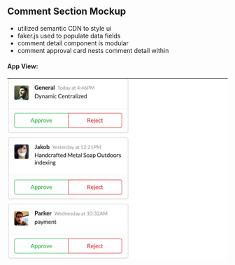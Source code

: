 ## Comment Section Mockup

- utilized semantic CDN to style ui
- faker.js used to populate data fields
- comment detail component is modular
- comment approval card nests comment detail within


#### App View:
![image of project](./public/view.png)